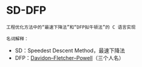 SD-DFP
======

	工程优化方法中的“最速下降法”和“DFP拟牛顿法”的 C 语言实现

	名词解释：
- SD：Speedest Descent Method，最速下降法
- DFP：[Davidon–Fletcher–Powell](http://en.wikipedia.org/wiki/Davidon%E2%80%93Fletcher%E2%80%93Powell_formula)（三个人名）
